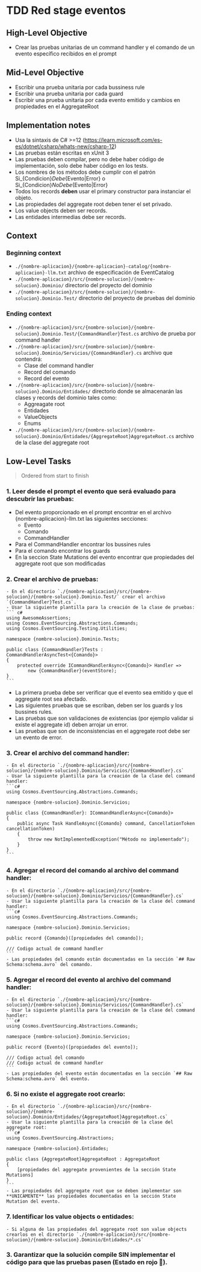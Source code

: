 # TDD Red stage eventos

## High-Level Objective

- Crear las pruebas unitarias de un command handler y el comando de un evento específico recibidos en el prompt

## Mid-Level Objective

- Escribir una prueba unitaria por cada bussiness rule
- Escribir una prueba unitaria por cada guard
- Escribir una prueba unitaria por cada evento emitido y cambios en propiedades en el AggregateRoot

## Implementation notes

- Usa la sintaxis de C# >=12 (https://learn.microsoft.com/es-es/dotnet/csharp/whats-new/csharp-12)
- Las pruebas están escritas en xUnit 3
- Las pruebas deben compilar, pero no debe haber código de implementación, solo debe haber código en los tests.
- Los nombres de los métodos debe cumplir con el patrón Si_{Condicion}_Debe_{Evento|Error} o Si_{Condicion}_NoDebe_{Evento|Error}
- Todos los records **deben** usar el primary constructor para instanciar el objeto.
- Las propiedades del aggregate root deben tener el set privado.
- Los value objects deben ser records.
- Las entidades intermedias debe ser records.

## Context

### Beginning context

- `./{nombre-aplicacion}/{nombre-aplicacion}-catalog/{nombre-aplicacion}-llm.txt` archivo de especificación de EventCatalog
- `./{nombre-aplicacion}/src/{nombre-solucion}/{nombre-solucion}.Dominio/` directorio del proyecto del dominio
- `./{nombre-aplicacion}/src/{nombre-solucion}/{nombre-solucion}.Dominio.Test/` directorio del proyecto de pruebas del dominio

### Ending context

- `./{nombre-aplicacion}/src/{nombre-solucion}/{nombre-solucion}.Dominio.Test/{CommandHandler}Test.cs` archivo de prueba por command handler
- `./{nombre-aplicacion}/src/{nombre-solucion}/{nombre-solucion}.Dominio/Servicios/{CommandHandler}.cs` archivo que contendrá:
    - Clase del command handler
    - Record del comando
    - Record del evento
- `./{nombre-aplicacion}/src/{nombre-solucion}/{nombre-solucion}.Dominio/Entidades/` directorio donde se almacenarán las clases y records del dominio tales como:
    - Aggreagate root
    - Entidades
    - ValueObjects
    - Enums
- `./{nombre-aplicacion}/src/{nombre-solucion}/{nombre-solucion}.Dominio/Entidades/{AggregateRoot}AggregateRoot.cs` archivo de la clase del aggregate root

## Low-Level Tasks
> Ordered from start to finish

### 1. Leer desde el prompt el evento que será evaluado para descubrir las pruebas:

- Del evento proporcionado en el prompt encontrar en el archivo {nombre-aplicacion}-llm.txt las siguientes secciones:
    - Evento
    - Comando
    - CommandHandler
- Para el CommandHandler encontrar los bussines rules
- Para el comando encontrar los guards
- En la seccion State Mutations del evento encontrar que propiedades del aggregate root que son modificadas

### 2. Crear el archivo de pruebas:
    - En el directorio `./{nombre-aplicacion}/src/{nombre-solucion}/{nombre-solucion}.Dominio.Test/` crear el archivo `{CommandHandler}Test.cs`.
    - Usar la siguiente plantilla para la creación de la clase de pruebas:
    ``` c#
    using AwesomeAssertions;
    using Cosmos.EventSourcing.Abstractions.Commands;
    using Cosmos.EventSourcing.Testing.Utilities;

    namespace {nombre-solucion}.Dominio.Tests;

    public class {CommandHandler}Tests : CommandHandlerAsyncTest<{Comando}>
    {
        protected override ICommandHandlerAsync<{Comando}> Handler =>
            new {CommandHandler}(eventStore);
    }
    ```
- La primera prueba debe ser verificar que el evento sea emitido y que el aggregate root sea afectado.
- Las siguientes pruebas que se escriban, deben ser los guards y los bussines rules.
- Las pruebas que son validaciones de existencias (por ejemplo validar si existe el aggregate id) deben arrojar un error.
- Las pruebas que son de inconsistencias en el aggregate root debe ser un evento de error.

### 3. Crear el archivo del command handler:
    - En el directorio `./{nombre-aplicacion}/src/{nombre-solucion}/{nombre-solucion}.Dominio/Servicios/{CommandHandler}.cs`
    - Usar la siguiente plantilla para la creación de la clase del command handler:
    ```c#
    using Cosmos.EventSourcing.Abstractions.Commands;

    namespace {nombre-solucion}.Dominio.Servicios;

    public class {CommandHandler}: ICommandHandlerAsync<{Comando}>
    {
        public async Task HandleAsync({Comando} command, CancellationToken cancellationToken)
        {
            throw new NotImplementedException("Método no implementado");
        }
    }
    ```
### 4. Agregar el record del comando al archivo del command handler:
    - En el directorio `./{nombre-aplicacion}/src/{nombre-solucion}/{nombre-solucion}.Dominio/Servicios/{CommandHandler}.cs`
    - Usar la siguiente plantilla para la creación de la clase del command handler:
    ```c#
    using Cosmos.EventSourcing.Abstractions.Commands;

    namespace {nombre-solucion}.Dominio.Servicios;

    public record {Comando}([propiedades del comando]);

    /// Codigo actual de command handler
    ```
    - Las propiedades del comando están documentadas en la sección `## Raw Schema:schema.avro` del comando.
### 5. Agregar el record del evento al archivo del command handler:
    - En el directorio `./{nombre-aplicacion}/src/{nombre-solucion}/{nombre-solucion}.Dominio/Servicios/{CommandHandler}.cs`
    - Usar la siguiente plantilla para la creación de la clase del command handler:
    ```c#
    using Cosmos.EventSourcing.Abstractions.Commands;

    namespace {nombre-solucion}.Dominio.Servicios;

    public record {Evento}([propiedades del evento]);

    /// Codigo actual del comando
    /// Codigo actual de command handler
    ```
    - Las propiedades del evento están documentadas en la sección `## Raw Schema:schema.avro` del evento.
### 6. Si no existe el aggregate root crearlo:
    - En el directorio `./{nombre-aplicacion}/src/{nombre-solucion}/{nombre-solucion}.Dominio/Entidades/{AggregateRoot}AggregateRoot.cs`
    - Usar la siguiente plantilla para la creación de la clase del aggregate root:
    ```c#
    using Cosmos.EventSourcing.Abstractions;

    namespace {nombre-solucion}.Entidades;

    public class {AggregateRoot}AggregateRoot : AggregateRoot
    {
        [propiedades del aggregate provenientes de la sección State Mutations]
    }
    ```
    - Las propiedades del aggregate root que se deben implementar son **UNICAMENTE** las propiedades documentadas en la sección State Mutation del evento.
### 7. Identificar los value objects o entidades:
    - Si alguna de las propiedades del aggregate root son value objects crearlos en el directorio `./{nombre-aplicacion}/src/{nombre-solucion}/{nombre-solucion}.Dominio/Entidades/*.cs`

### 3. Garantizar que la solución compile **SIN** implementar el código para que las pruebas pasen (Estado en rojo 🔴).
